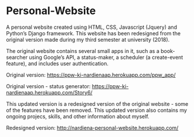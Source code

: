 # Personal-Website
A personal website created using HTML, CSS, Javascript (Jquery) and Python’s Django framework. This website has been redesigned from the original version made during my third semester at university (2018).

The original website contains several small apps in it, such as a book-searcher using Google’s API, a status-maker, a scheduler (a create-event feature), and includes user authentication. 

Original version: https://ppw-ki-nardienaap.herokuapp.com/ppw_app/

Original version - status generator: https://ppw-ki-nardienaap.herokuapp.com/Story6/

This updated version is a redesigned version of the original website - some of the features have been removed. This updated version also contains my ongoing projecs, skills, and other information about myself.

Redesigned version: http://nardiena-personal-website.herokuapp.com/
